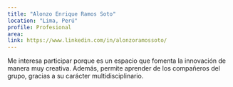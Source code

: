 ```yaml
---
title: "Alonzo Enrique Ramos Soto"
location: "Lima, Perú"
profile: Profesional
area: 
link: https://www.linkedin.com/in/alonzoramossoto/
---
```


Me interesa participar porque es un espacio que fomenta la innovación de manera muy creativa. Además, permite aprender de los compañeros del grupo, gracias a su carácter multidisciplinario.
